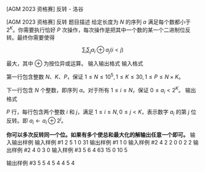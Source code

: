 



[AGM 2023 资格赛] 反转 - 洛谷














[AGM 2023 资格赛] 反转
题目描述
给定长度为 $N$ 的序列 $a$ 满足每个数都小于 $2^K$。你需要执行恰好 $P$ 次操作，每次操作是把其中一个数的某一个二进制位反转。最终你需要使得 

$$\sum_i\sum_j a_i\oplus a_j(i<j)$$

最大，其中 $\oplus$ 为按位异或运算。
输入输出格式
输入格式

第一行包含整数 $N、K、P$，保证 $1≤N≤10^5,1≤K≤30,1≤P≤N\times K$。

下一行包含 $N$ 个整数，即序列 $a$。对于所有 $1≤i≤N$，保证 $0≤a_i<2^K$。
输出格式

$P$ 行，每行包含两个整数 $i$ 和 $j$，满足 $1≤i≤N, 0≤j<K$，表示数字 $a_i$ 的第 $j$ 位反转。即 $a_i\leftarrow a_i \oplus 2^j$。

**你可以多次反转同一个位。如果有多个使总和最大化的解输出任意一个即可。**
输入输出样例
输入样例 #1
2 5 1
0 31
输出样例 #1
1 0
输入样例 #2
4 2 2
0 0 2 2
输出样例 #2
4 0
3 0
输入样例 #3
5 6 4
63 15 0 10 5

输出样例 #3
5 5
4 5
4 4
5 4






